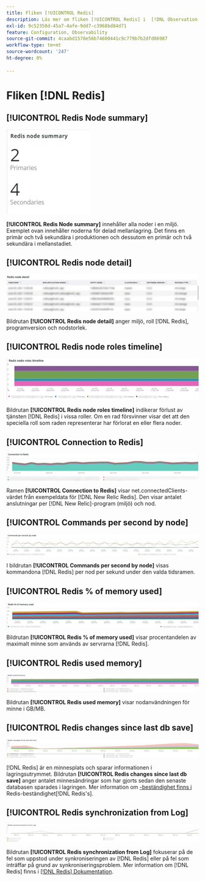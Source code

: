 ```yaml
---
title: Fliken [!UICONTROL Redis]
description: Läs mer om fliken [!UICONTROL Redis] i  [!DNL Observation for Adobe Commerce].
exl-id: 9c52350d-45a7-4afe-9dd7-c3968bd84d71
feature: Configuration, Observability
source-git-commit: 4caabd1578e56b74600441c9c779b7b2dfd06987
workflow-type: tm+mt
source-wordcount: '247'
ht-degree: 0%

---
```


# Fliken [!DNL Redis]

## [!UICONTROL Redis Node summary]

![Redis Node summary](../../assets/tools/observation-for-adobe-commerce/redis-tab-1.jpg)

**[!UICONTROL Redis Node summary]** innehåller alla noder i en miljö. Exemplet ovan innehåller noderna för delad mellanlagring. Det finns en primär och två sekundära i produktionen och dessutom en primär och två sekundära i mellanstadiet.

## [!UICONTROL Redis node detail]

![Redis server performance metrics and node configuration details](../../assets/tools/observation-for-adobe-commerce/redis-tab-2.jpg)

Bildrutan **[!UICONTROL Redis node detail]** anger miljö, roll [!DNL Redis], programversion och nodstorlek.

## [!UICONTROL Redis node roles timeline]

![Redis node roles timeline](../../assets/tools/observation-for-adobe-commerce/redis-tab-3.jpg)

Bildrutan **[!UICONTROL Redis node roles timeline]** indikerar förlust av tjänsten [!DNL Redis] i vissa roller. Om en rad försvinner visar det att den speciella roll som raden representerar har förlorat en eller flera noder.

## [!UICONTROL Connection to Redis]

![Anslutning till Redis](../../assets/tools/observation-for-adobe-commerce/redis-tab-4.jpg)

Ramen **[!UICONTROL Connection to Redis]** visar net.connectedClients-värdet från exempeldata för [!DNL New Relic Redis]. Den visar antalet anslutningar per [!DNL New Relic]-program (miljö) och nod.

## [!UICONTROL Commands per second by node]

![Kommandon per sekund och nod](../../assets/tools/observation-for-adobe-commerce/redis-tab-5.jpg)

I bildrutan **[!UICONTROL Commands per second by node]** visas kommandona [!DNL Redis] per nod per sekund under den valda tidsramen.

## [!UICONTROL Redis % of memory used]

![Redis % av använt minne](../../assets/tools/observation-for-adobe-commerce/redis-tab-6.jpg)

Bildrutan **[!UICONTROL Redis % of memory used]** visar procentandelen av maximalt minne som används av servrarna [!DNL Redis].

## [!UICONTROL Redis used memory]

![Återanvänt minne](../../assets/tools/observation-for-adobe-commerce/redis-tab-7.jpg)

Bildrutan **[!UICONTROL Redis used memory]** visar nodanvändningen för minne i GB/MB.

## [!UICONTROL Redis changes since last db save]

![Gör om ändringar sedan den senaste databasen sparades](../../assets/tools/observation-for-adobe-commerce/redis-tab-8.jpg)

[!DNL Redis] är en minnesplats och sparar informationen i lagringsutrymmet. Bildrutan **[!UICONTROL Redis changes since last db save]** anger antalet minnesändringar som har gjorts sedan den senaste databasen sparades i lagringen. Mer information om [-beständighet finns i ](https://redis.io/docs/latest/operate/oss_and_stack/management/persistence/)Redis-beständighet[!DNL Redis's].

## [!UICONTROL Redis synchronization from Log]

![Synkronisera igen från logg](../../assets/tools/observation-for-adobe-commerce/redis-tab-9.jpg)

Bildrutan **[!UICONTROL Redis synchronization from Log]** fokuserar på de fel som uppstod under synkroniseringen av [!DNL Redis] eller på fel som inträffar på grund av synkroniseringsproblem. Mer information om [!DNL Redis] finns i [[!DNL Redis] Dokumentation](https://redis.io/docs/).
